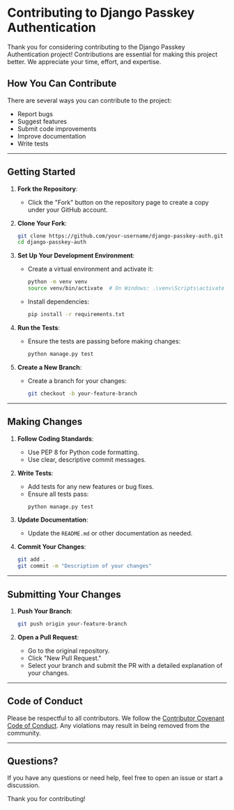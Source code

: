 # Contributing to Django Passkey Authentication

Thank you for considering contributing to the Django Passkey Authentication project! Contributions are essential for making this project better. We appreciate your time, effort, and expertise.

## How You Can Contribute

There are several ways you can contribute to the project:

- Report bugs
- Suggest features
- Submit code improvements
- Improve documentation
- Write tests

---

## Getting Started

1. **Fork the Repository**:
   - Click the "Fork" button on the repository page to create a copy under your GitHub account.

2. **Clone Your Fork**:
   ```bash
   git clone https://github.com/your-username/django-passkey-auth.git
   cd django-passkey-auth
   ```

3. **Set Up Your Development Environment**:
   - Create a virtual environment and activate it:
     ```bash
     python -m venv venv
     source venv/bin/activate  # On Windows: .\venv\Scripts\activate
     ```
   - Install dependencies:
     ```bash
     pip install -r requirements.txt
     ```

4. **Run the Tests**:
   - Ensure the tests are passing before making changes:
     ```bash
     python manage.py test
     ```

5. **Create a New Branch**:
   - Create a branch for your changes:
     ```bash
     git checkout -b your-feature-branch
     ```

---

## Making Changes

1. **Follow Coding Standards**:
   - Use PEP 8 for Python code formatting.
   - Use clear, descriptive commit messages.

2. **Write Tests**:
   - Add tests for any new features or bug fixes.
   - Ensure all tests pass:
     ```bash
     python manage.py test
     ```

3. **Update Documentation**:
   - Update the `README.md` or other documentation as needed.

4. **Commit Your Changes**:
   ```bash
   git add .
   git commit -m "Description of your changes"
   ```

---

## Submitting Your Changes

1. **Push Your Branch**:
   ```bash
   git push origin your-feature-branch
   ```

2. **Open a Pull Request**:
   - Go to the original repository.
   - Click "New Pull Request."
   - Select your branch and submit the PR with a detailed explanation of your changes.

---

## Code of Conduct

Please be respectful to all contributors. We follow the [Contributor Covenant Code of Conduct](https://www.contributor-covenant.org/). Any violations may result in being removed from the community.

---

## Questions?

If you have any questions or need help, feel free to open an issue or start a discussion.

Thank you for contributing!
